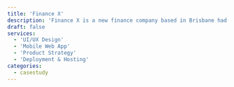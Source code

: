 ```yaml
---
title: 'Finance X'
description: 'Finance X is a new finance company based in Brisbane had all their merch labelled with their domain but no website! This popup site was created in a weekend to help them start taking traffic and capturing finance enquiries.'
draft: false
services:
  - 'UI/UX Design'
  - 'Mobile Web App'
  - 'Product Strategy'
  - 'Deployment & Hosting'
categories:
  - casestudy
---
```

